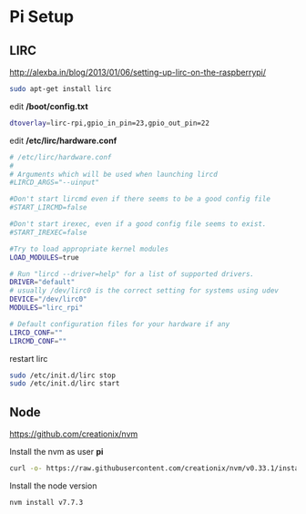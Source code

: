 # Pi Setup

## LIRC

http://alexba.in/blog/2013/01/06/setting-up-lirc-on-the-raspberrypi/

```bash
sudo apt-get install lirc
```

edit **/boot/config.txt**

```bash
dtoverlay=lirc-rpi,gpio_in_pin=23,gpio_out_pin=22
```

edit **/etc/lirc/hardware.conf**

```bash
# /etc/lirc/hardware.conf
#
# Arguments which will be used when launching lircd
#LIRCD_ARGS="--uinput"

#Don't start lircmd even if there seems to be a good config file
#START_LIRCMD=false

#Don't start irexec, even if a good config file seems to exist.
#START_IREXEC=false

#Try to load appropriate kernel modules
LOAD_MODULES=true

# Run "lircd --driver=help" for a list of supported drivers.
DRIVER="default"
# usually /dev/lirc0 is the correct setting for systems using udev
DEVICE="/dev/lirc0"
MODULES="lirc_rpi"

# Default configuration files for your hardware if any
LIRCD_CONF=""
LIRCMD_CONF=""
```

restart lirc

```bash
sudo /etc/init.d/lirc stop
sudo /etc/init.d/lirc start
```

## Node

https://github.com/creationix/nvm

Install the nvm as user **pi** 

```bash
curl -o- https://raw.githubusercontent.com/creationix/nvm/v0.33.1/install.sh | bash
```

Install the node version

```bash
nvm install v7.7.3
```
